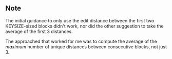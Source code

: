 ## Note
The initial guidance to only use the edit distance between the first two KEYSIZE-sized blocks didn't work, nor did the other suggestion to take the average of the first 3 distances.

The approached that worked for me was to compute the average of the *maximum* number of unique distances between consecutive blocks, not just 3.

